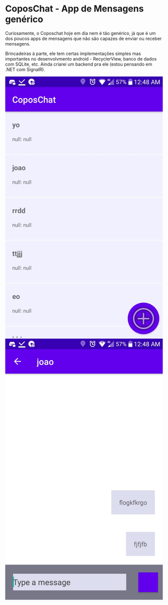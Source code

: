 # CoposChat - App de Mensagens genérico
Curiosamente, o Coposchat hoje em dia nem é tão genérico, já que é um dos poucos apps de mensagens que não são capazes de enviar ou receber mensagens.

Brincadeiras à parte, ele tem certas implementações simples mas importantes no desenvolvmento android - RecyclerView, banco de dados com SQLite, etc. Ainda criarei um backend pra ele (estou pensando em .NET com SignalR).

<div class="ibagens">
    <img src="res_readme/tela_inicial.jpeg">
    <img src="res_readme/tela_mensagens.jpeg">
</div>
